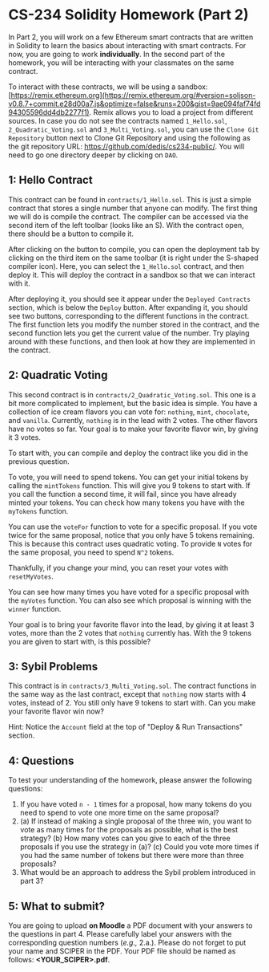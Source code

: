 # CS-234 Solidity Homework (Part 2)

In Part 2, you will work on a few Ethereum smart
contracts that are written in Solidity to learn the basics about interacting
with smart contracts. For now, you are going to work **individually**. In the second
part of the homework, you will be interacting with your classmates on the same
contract.

To interact with these contracts, we will be using a sandbox: [https://remix.ethereum.org](https://remix.ethereum.org/#version=soljson-v0.8.7+commit.e28d00a7.js&optimize=false&runs=200&gist=9ae094faf74fd94305596dd4db2277f1).
Remix allows you to load a project from different sources. In case you do not
see the contracts named `1_Hello.sol`, `2_Quadratic_Voting.sol` and
`3_Multi_Voting.sol`, you can use the `Clone Git Repository` button next to Clone Git Repository and using the following as the git repository URL: https://github.com/dedis/cs234-public/. You will need to go one directory deeper by clicking on `DAO`.

## 1: Hello Contract

This contract can be found in `contracts/1_Hello.sol`. This is just a simple contract that stores
a single number that anyone can modify. The first thing we will do is compile the contract. The compiler
can be accessed via the second item of the left toolbar (looks like an S). With the contract open, there should be a button
to compile it.

After clicking on the button to compile, you can open the deployment tab by
clicking on the third item on the same toolbar (it is right under the S-shaped
compiler icon). Here, you can select the `1_Hello.sol` contract, and then deploy
it. This will deploy the contract in a sandbox so that we can interact with it.

After deploying it, you should see it appear under the `Deployed Contracts`
section, which is below the `Deploy` button. After expanding it, you should see
two buttons, corresponding to the different functions in the contract. The first
function lets you modify the number stored in the contract, and the second
function lets you get the current value of the number. Try playing around with
these functions, and then look at how they are implemented in the contract.

## 2: Quadratic Voting

This second contract is in `contracts/2_Quadratic_Voting.sol`. This one is a bit more complicated to implement,
but the basic idea is simple. You have a collection of ice cream flavors you can vote
for: `nothing`, `mint`, `chocolate`, and `vanilla`. Currently, `nothing` is in the lead with 2 votes.
The other flavors have no votes so far. Your goal is to make your favorite flavor win, by giving
it 3 votes.

To start with, you can compile and deploy the contract like you did in the previous question.

To vote, you will need to spend tokens. You can get your initial tokens by calling the `mintTokens`
function. This will give you 9 tokens to start with. If you call the function a second time,
it will fail, since you have already minted your tokens. You can check how many tokens
you have with the `myTokens` function.

You can use the `voteFor` function to vote for a specific proposal. If you vote twice for the
same proposal, notice that you only have 5 tokens remaining. This is because this contract
uses quadratic voting. To provide `N` votes for the same proposal, you need to spend `N^2` tokens.

Thankfully, if you change your mind, you can reset your votes with `resetMyVotes`.

You can see how many times you have voted for a specific proposal with the `myVotes` function.
You can also see which proposal is winning with the `winner` function.

Your goal is to bring your favorite flavor into the lead, by giving it at least
3 votes, more than the 2 votes that `nothing` currently has. With the 9 tokens you are given
to start with, is this possible?

## 3: Sybil Problems

This contract is in `contracts/3_Multi_Voting.sol`. The contract functions in the same
way as the last contract, except that `nothing` now starts with 4 votes, instead of 2.
You still only have 9 tokens to start with. Can you make your favorite flavor win now?

Hint: Notice the `Account` field at the top of "Deploy & Run Transactions" section.

## 4: Questions

To test your understanding of the homework, please answer the following questions:

1. If you have voted `n - 1` times for a proposal, how many tokens do you need
   to spend to vote one more time on the same proposal?
2. (a) If instead of making a single proposal of the three win, you want to vote
   as many times for the proposals as possible, what is the best strategy? (b)
   How many votes can you give to each of the three proposals if you use the
   strategy in (a)? (c) Could you vote more times if you had the same number of
   tokens but there were more than three proposals?
3. What would be an approach to address the Sybil problem introduced in part 3?

## 5: What to submit?

You are going to upload __on Moodle__ a PDF document with your answers to the
questions in part 4. Please carefully label your answers with the corresponding
question numbers (_e.g.,_ 2.a.). Please do not forget to put your name and
SCIPER in the PDF. Your PDF file should be named as follows:
__<YOUR_SCIPER>.pdf__.
